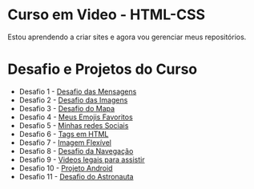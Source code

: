 # Curso em Video - HTML-CSS

Estou aprendendo a criar sites e agora vou gerenciar meus repositórios.

# Desafio e Projetos do Curso

<ul>
<li> Desafio 1 - <a href="https://andersondbueno.github.io/html-css/desafios/d001/index.html">Desafio das Mensagens</a></li>
<li> Desafio 2 - <a href="https://andersondbueno.github.io/html-css/desafios/d002/index.html">Desafio das Imagens</a></li>
<li> Desafio 3 - <a href="https://andersondbueno.github.io/html-css/desafios/d003/index.html">Desafio do Mapa</a></li>
<li> Desafio 4 - <a href="https://andersondbueno.github.io/html-css/desafios/d004/index.html">Meus Emojis Favoritos</a></li>
<li> Desafio 5 - <a href="https://andersondbueno.github.io/html-css/desafios/d005/index.html">Minhas redes Sociais</a></li>
<li> Desafio 6 - <a href="https://andersondbueno.github.io/html-css/desafios/d006/index.html">Tags em HTML</a></li>
<li> Desafio 7 - <a href="https://andersondbueno.github.io/html-css/desafios/d007/index.html">Imagem Flexível</a></li>
<li> Desafio 8 - <a href="https://andersondbueno.github.io/html-css/desafios/d008/index.html">Desafio da Navegação</a></li>
<li> Desafio 9 - <a href="https://andersondbueno.github.io/html-css/desafios/d009/index.html">Videos legais para assistir</a></li>
<li> Desafio 10 - <a href="https://andersondbueno.github.io/html-css/desafios/d010/android.html">Projeto Android</a></li>
<li> Desafio 11 - <a href="https://andersondbueno.github.io/html-css/desafios/d011/index.html">Desafio do Astronauta</a></li>
</ul>

